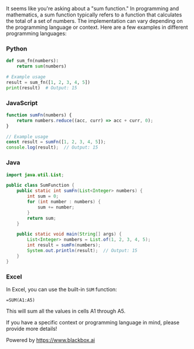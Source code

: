 It seems like you're asking about a "sum function." In programming and mathematics, a sum function typically refers to a function that calculates the total of a set of numbers. The implementation can vary depending on the programming language or context. Here are a few examples in different programming languages:

### Python
```python
def sum_fn(numbers):
    return sum(numbers)

# Example usage
result = sum_fn([1, 2, 3, 4, 5])
print(result)  # Output: 15
```

### JavaScript
```javascript
function sumFn(numbers) {
    return numbers.reduce((acc, curr) => acc + curr, 0);
}

// Example usage
const result = sumFn([1, 2, 3, 4, 5]);
console.log(result);  // Output: 15
```

### Java
```java
import java.util.List;

public class SumFunction {
    public static int sumFn(List<Integer> numbers) {
        int sum = 0;
        for (int number : numbers) {
            sum += number;
        }
        return sum;
    }

    public static void main(String[] args) {
        List<Integer> numbers = List.of(1, 2, 3, 4, 5);
        int result = sumFn(numbers);
        System.out.println(result);  // Output: 15
    }
}
```

### Excel
In Excel, you can use the built-in `SUM` function:
```
=SUM(A1:A5)
```
This will sum all the values in cells A1 through A5.

If you have a specific context or programming language in mind, please provide more details!


Powered by https://www.blackbox.ai